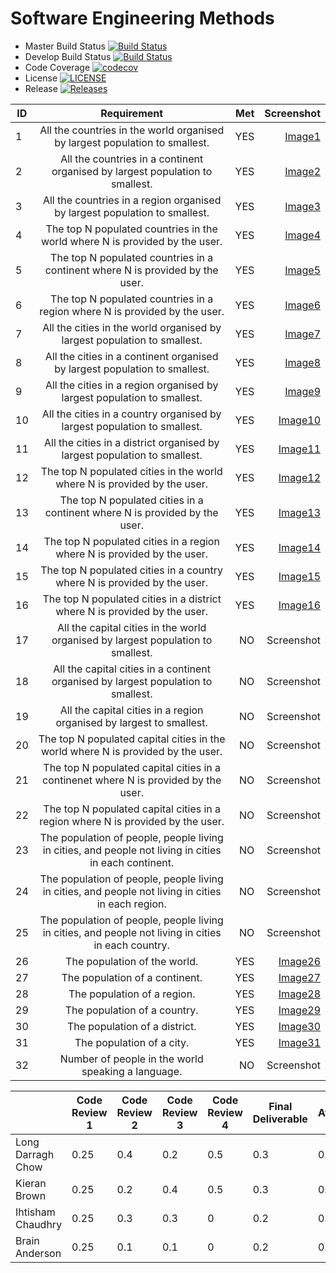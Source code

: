 # Software Engineering Methods

- Master Build Status [![Build Status](https://travis-ci.com/LongDarragh/sem.svg?branch=master)](https://travis-ci.com/LongDarragh/sem)
- Develop Build Status [![Build Status](https://travis-ci.com/LongDarragh/sem.svg?branch=develop)](https://travis-ci.com/LongDarragh/sem)
- Code Coverage [![codecov](https://codecov.io/gh/Kieran813/sem/branch/master/graph/badge.svg)](https://codecov.io/gh/Kieran813/sem)
- License [![LICENSE](https://img.shields.io/github/license/LongDarragh/sem.svg?style=flat-square)](https://github.com/LongDarragh/sem/blob/master/LICENSE)
- Release [![Releases](https://img.shields.io/github/release/LongDarragh/sem/all.svg?style=flat-square)](https://github.com/LongDarragh/sem/releases)

| ID | Requirement | Met | Screenshot |
| ------------- |:-------------:| -----:| ----:|
| 1 | All the countries in the world organised by largest population to smallest. | YES | [Image1](https://github.com/LongDarragh/sem/tree/master/Screenshots/) |
| 2 | All the countries in a continent organised by largest population to smallest. | YES | [Image2](https://github.com/LongDarragh/sem/tree/master/Screenshots) |
| 3 | All the countries in a region organised by largest population to smallest. | YES | [Image3](https://github.com/LongDarragh/sem/tree/master/Screenshots) |
| 4 | The top N populated countries in the world where N is provided by the user. | YES | [Image4](https://github.com/LongDarragh/sem/tree/master/Screenshots) |
| 5 | The top N populated countries in a continent where N is provided by the user. | YES | [Image5](https://github.com/LongDarragh/sem/tree/master/Screenshots) |
| 6 | The top N populated countries in a region where N is provided by the user. | YES | [Image6](https://github.com/LongDarragh/sem/tree/master/Screenshots) |
| 7 | All the cities in the world organised by largest population to smallest. | YES | [Image7](https://github.com/LongDarragh/sem/tree/master/Screenshots) |
| 8 | All the cities in a continent organised by largest population to smallest. | YES | [Image8](https://github.com/LongDarragh/sem/tree/master/Screenshots) |
| 9 | All the cities in a region organised by largest population to smallest. | YES | [Image9](https://github.com/LongDarragh/sem/tree/master/Screenshots) |
| 10 | All the cities in a country organised by largest population to smallest. | YES | [Image10](https://github.com/LongDarragh/sem/tree/master/Screenshots) |
| 11 | All the cities in a district organised by largest population to smallest. | YES | [Image11](https://github.com/LongDarragh/sem/tree/master/Screenshots) |
| 12 | The top N populated cities in the world where N is provided by the user. | YES | [Image12](https://github.com/LongDarragh/sem/tree/master/Screenshots) |
| 13 | The top N populated cities in a continent where N is provided by the user. | YES | [Image13](https://github.com/LongDarragh/sem/tree/master/Screenshots) |
| 14 | The top N populated cities in a region where N is provided by the user. | YES | [Image14](https://github.com/LongDarragh/sem/tree/master/Screenshots) |
| 15 | The top N populated cities in a country where N is provided by the user. | YES | [Image15](https://github.com/LongDarragh/sem/tree/master/Screenshots) |
| 16 | The top N populated cities in a district where N is provided by the user. | YES | [Image16](https://github.com/LongDarragh/sem/tree/master/Screenshots) |
| 17 | All the capital cities in the world organised by largest population to smallest. | NO | Screenshot |
| 18 | All the capital cities in a continent organised by largest population to smallest. | NO | Screenshot |
| 19 | All the capital cities in a region organised by largest to smallest. | NO | Screenshot |
| 20 | The top N populated capital cities in the world where N is provided by the user. | NO | Screenshot |
| 21 | The top N populated capital cities in a continenet where N is provided by the user. | NO | Screenshot |
| 22 | The top N populated capital cities in a region where N is provided by the user. | NO | Screenshot |
| 23 | The population of people, people living in cities, and people not living in cities in each continent. | NO | Screenshot |
| 24 | The population of people, people living in cities, and people not living in cities in each region. | NO | Screenshot |
| 25 | The population of people, people living in cities, and people not living in cities in each country. | NO | Screenshot |
| 26 | The population of the world. | YES | [Image26](https://github.com/LongDarragh/sem/tree/master/Screenshots) |
| 27 | The population of a continent. | YES | [Image27](https://github.com/LongDarragh/sem/tree/master/Screenshots) |
| 28 | The population of a region. | YES | [Image28](https://github.com/LongDarragh/sem/tree/master/Screenshots) |
| 29 | The population of a country. | YES | [Image29](https://github.com/LongDarragh/sem/tree/master/Screenshots) |
| 30 | The population of a district. | YES | [Image30](https://github.com/LongDarragh/sem/tree/master/Screenshots) |
| 31 | The population of a city. | YES | [Image31](https://github.com/LongDarragh/sem/tree/master/Screenshots) |
| 32 | Number of people in the world speaking a language. | NO | Screenshot |



|                   | Code Review 1 | Code Review 2 | Code Review 3 | Code Review 4 | Final Deliverable | Average |
| ------------- | ------------- | ----- | ----- | ----- | ----- | ----- |
| Long Darragh Chow | 0.25           | 0.4           | 0.2           | 0.5           | 0.3               | 0.33    |
| Kieran Brown      | 0.25           | 0.2           | 0.4           | 0.5           | 0.3               | 0.33    |
| Ihtisham Chaudhry | 0.25           | 0.3           | 0.3           | 0             | 0.2               | 0.21    |
| Brain Anderson    | 0.25           | 0.1           | 0.1           | 0             | 0.2               | 0.13    |
